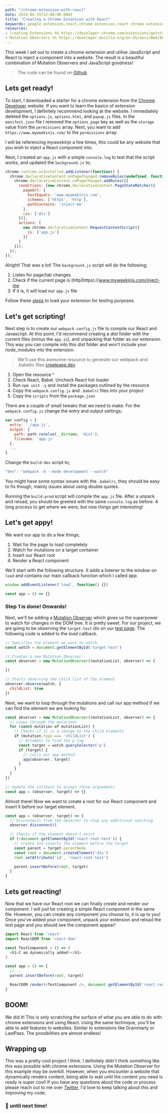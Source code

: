 ```yaml
---
path: "/chrome-extension-with-react"
date: 2019-04-15T12:00:00.000Z
title: "Creating a Chrome Extension with React"
keywords: google extension,react,chrome extension,react chrome extension,chrome,mutation observer
resources:
- Creating Extensions %% https://developer.chrome.com/extensions/getstarted
- Mutation Observers %% https://developer.mozilla.org/en-US/docs/Web/API/MutationObserver
---
```


This week I set out to create a chrome extension and utilise JavaScript and React to inject a component into a website. The result is a beautiful combination of Mutation Observers and JavaScript goodness!

> The code can be found on [Github](https://github.com/myweekinjs/chrome-extension-w-react)

## Lets get ready!

To start, I downloaded a starter for a chrome extension from the [Chrome Developer](https://developer.chrome.com/extensions/getstarted) website. If you want to learn the basics of extension development, I definitely recommend looking at the website. I immediately deleted the `options.js`, `options.html`, and `popup.js` files. In the `manifest.json` file I removed the `options_page` key as well as the `storage` value from the `permissions` array. Next, you want to add `https://www.myweekinjs.com/` to the `permissions` array.

I will be referencing *myweekinjs* a few times, this could be any website that you wish to inject a React component into.

Next, I created an `app.js` with a simple `console.log` to test that the script works, and updated the `background.js` to;

```javascript
chrome.runtime.onInstalled.addListener(function() {
  chrome.declarativeContent.onPageChanged.removeRules(undefined, function() {
    chrome.declarativeContent.onPageChanged.addRules([{
      conditions: [new chrome.declarativeContent.PageStateMatcher({
        pageUrl: {
          hostEquals: 'www.myweekinjs.com',
          schemes: ['https', 'http'],
          pathContains: 'inject-me'
        },
        css: ['div']
      })],
      actions: [
        new chrome.declarativeContent.RequestContentScript({
          js: ['app.js']
        })
      ]
    }]);
  });
});
```

Alright! That was a lot! The `background.js` script will do the following;

1. Listen for page/tab changes
2. Check if the current page is (http|https)://www.myweekinjs.com/inject-me
3. If it is, it will load our `app.js` file

Follow these [steps](https://developer.chrome.com/extensions/getstarted#manifest) to load your extension for testing purposes.

## Let's get scripting!

Next step is to create our `webpack.config.js` file to compile our React and Javascript. At this point, I'd recommend creating a *dist* folder with the current files (minus the `app.js`), and unpacking that folder as our extension. This way you can compile into this *dist* folder and won't include your *node_modules* into the extension.

> We'll use this awesome resource to generate our webpack and .babelrc files [createapp.dev](https://createapp.dev/)

1. Open the resource ^
2. Check React, Babel. Uncheck React hot loader
3. Run `npm init -y` and install the packages outlined by the resource
4. Copy the `webpack.config.js` and `.babelrc` files into your project
5. Copy the `scripts` from the `package.json`

There are a couple of small tweaks that we need to make. For the `webpack.config.js` change the entry and output settings;

```javascript
var config = {
  entry: './app.js',
  output: {
    path: path.resolve(__dirname, 'dist'),
    filename: 'app.js'
  },
  ...
}
```

Change the `build-dev` script to;

```javascript
"dev": "webpack -d --mode development --watch"
```

You might have some syntax issues with the `.babelrc`, they should be easy to fix though, mainly issues about using double quotes.

Running the `build-prod` script will compile the `app.js` file. After a unpack and reload, you should be greeted with the same `console.log` as before. A long process to get where we were, but now things get interesting!

## Let's get appy!

We want our app to do a few things;

1. Wait for the page to load completely
2. Watch for mutations on a target container
3. Insert our React root
4. Render a React component

We'll start with the following structure. It adds a listener to the window on `load` and contains our main callback function which I called *app*.

```javascript
window.addEventListener('load', function() {})

const app = () => {}
```

### Step 1 is done! Onwards!

Next, we'll be adding a [Mutation Observer](https://developer.mozilla.org/en-US/docs/Web/API/MutationObserver) which gives us the superpower to watch for changes in the DOM tree. It is pretty sweet. For our project, we are going to be observing the `target-test` div on our [test page](/inject-me). The following code is added to the *load* callback.

```javascript
// Specifies the element we want to watch
const watch = document.getElementById('target-test')

// Creates a new Mutation Observer
const observer = new MutationObserver((mutationList, observer) => {

})

// Starts observing the child list of the element
observer.observe(watch, {
  childList: true
})
```

Next, we want to loop through the mutations and call our app method if we can find the element we are looking for.

```javascript
const observer = new MutationObserver((mutationList, observer) => {
  // Loops through the mutations
  for (const mutation of mutationList) {
    // Checks if it is a change to the child elements
    if (mutation.type === 'childList') {
      // Attempts to find the p tag
      const target = watch.querySelector('p')
      if (target) {
        // Calls our app method
        app(observer, target)
      }
    }
  }
})

// Update the callback to accept those arguements
const app = (observer, target) => {}
```

Almost there! Now we want to create a root for our React component and insert it before our target element.

```javascript
const app = (observer, target) => {
  // Disconnects from the observer to stop any additional watching
  observer.disconnect()

  // Checks if the element doesn't exist
  if (!document.getElementById('react-root-test')) {
    // Create and inserts the element before the target
    const parent = target.parentNode
    const root = document.createElement('div')
    root.setAttribute('id', 'react-root-test')

    parent.insertBefore(root, target)
  }
}
```

## Lets get reacting!

Now that we have our React root we can finally create and render our component. I will just be creating a simple React component in the same file. However, you can create any component you choose to, it is up to you! Once you've added your component, unpack your extension and reload the test page and you should see the component appear!

```javascript
import React from 'react'
import ReactDOM from 'react-dom'

const TestComponent = () => (
  <h1>I am dynamically added!</h1>
)

const app = () => {
  //...
  parent.insertBefore(root, target)

  ReactDOM.render(<TestComponent />, document.getElementById('react-root-test'))
}
```

## BOOM!

We did it! This is only scratching the surface of what you are able to do with chrome extensions and using React. Using the same technique, you'll be able to add features to websites. Similar to extensions like Grammarly or LastPass. The possibilities are almost endless!

## Wrapping up

This was a pretty cool project I think. I definitely didn't think something like this was possible with chrome extensions. Using the Mutation Observer for this example may be overkill. However, when you encounter a website that dynamically renders content, being able to wait until the content you need is ready is super cool! If you have any questions about the code or process please reach out to me over [Twitter](https://twitter.com/hurricane_int), I'd love to keep talking about this and improving my code.

### 👋 until next time!

